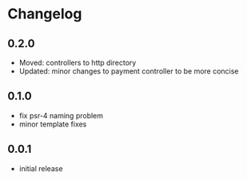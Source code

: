 # Changelog

## 0.2.0
- Moved: controllers to http directory
- Updated: minor changes to payment controller to be more concise

## 0.1.0
- fix psr-4 naming problem
- minor template fixes

## 0.0.1
- initial release
